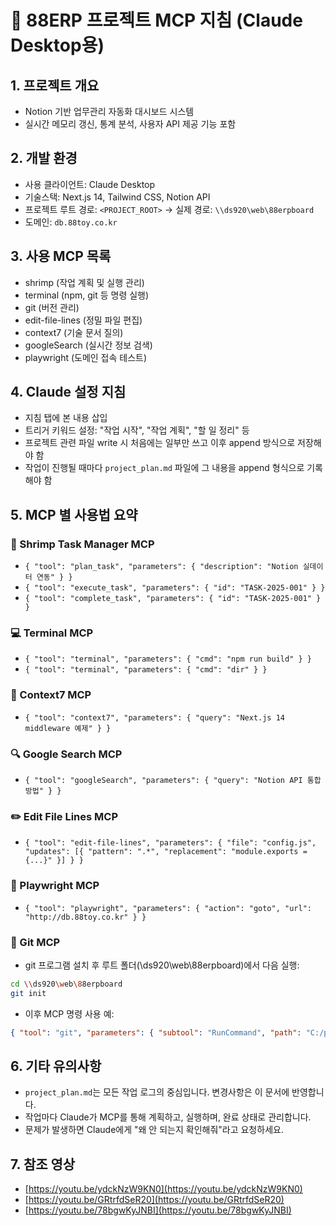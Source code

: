 # 📘 88ERP 프로젝트 MCP 지침 (Claude Desktop용)

## 1. 프로젝트 개요

- Notion 기반 업무관리 자동화 대시보드 시스템
- 실시간 메모리 갱신, 통계 분석, 사용자 API 제공 기능 포함

## 2. 개발 환경

- 사용 클라이언트: Claude Desktop
- 기술스택: Next.js 14, Tailwind CSS, Notion API
- 프로젝트 루트 경로: `<PROJECT_ROOT>` → 실제 경로: `\\ds920\web\88erpboard`
- 도메인: `db.88toy.co.kr`

## 3. 사용 MCP 목록

- shrimp (작업 계획 및 실행 관리)
- terminal (npm, git 등 명령 실행)
- git (버전 관리)
- edit-file-lines (정밀 파일 편집)
- context7 (기술 문서 질의)
- googleSearch (실시간 정보 검색)
- playwright (도메인 접속 테스트)

## 4. Claude 설정 지침

- 지침 탭에 본 내용 삽입
- 트리거 키워드 설정: "작업 시작", "작업 계획", "할 일 정리" 등
- 프로젝트 관련 파일 write 시 처음에는 일부만 쓰고 이후 append 방식으로 저장해야 함
- 작업이 진행될 때마다 `project_plan.md` 파일에 그 내용을 append 형식으로 기록해야 함

## 5. MCP 별 사용법 요약

### 🦐 Shrimp Task Manager MCP

- `{ "tool": "plan_task", "parameters": { "description": "Notion 실데이터 연동" } }`
- `{ "tool": "execute_task", "parameters": { "id": "TASK-2025-001" } }`
- `{ "tool": "complete_task", "parameters": { "id": "TASK-2025-001" } }`

### 💻 Terminal MCP

- `{ "tool": "terminal", "parameters": { "cmd": "npm run build" } }`
- `{ "tool": "terminal", "parameters": { "cmd": "dir" } }`

### 🧠 Context7 MCP

- `{ "tool": "context7", "parameters": { "query": "Next.js 14 middleware 예제" } }`

### 🔍 Google Search MCP

- `{ "tool": "googleSearch", "parameters": { "query": "Notion API 통합 방법" } }`

### ✏️ Edit File Lines MCP

- `{ "tool": "edit-file-lines", "parameters": { "file": "config.js", "updates": [{ "pattern": ".*", "replacement": "module.exports = {...}" }] } }`

### 🧪 Playwright MCP

- `{ "tool": "playwright", "parameters": { "action": "goto", "url": "http://db.88toy.co.kr" } }`

### 🌱 Git MCP

- git 프로그램 설치 후 루트 폴더(\ds920\web\88erpboard)에서 다음 실행:

```sh
cd \\ds920\web\88erpboard
git init
```

- 이후 MCP 명령 사용 예:

```json
{ "tool": "git", "parameters": { "subtool": "RunCommand", "path": "C:/path", "command": "cmd", "args": ["/c", "git add . && git commit -m '초기 커밋'"] } }
```

## 6. 기타 유의사항

- `project_plan.md`는 모든 작업 로그의 중심입니다. 변경사항은 이 문서에 반영합니다.
- 작업마다 Claude가 MCP를 통해 계획하고, 실행하며, 완료 상태로 관리합니다.
- 문제가 발생하면 Claude에게 "왜 안 되는지 확인해줘"라고 요청하세요.

## 7. 참조 영상

- [https://youtu.be/ydckNzW9KN0](https://youtu.be/ydckNzW9KN0)
- [https://youtu.be/GRtrfdSeR20](https://youtu.be/GRtrfdSeR20)
- [https://youtu.be/78bgwKyJNBI](https://youtu.be/78bgwKyJNBI)

